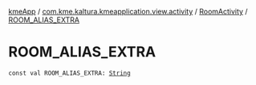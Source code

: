 [kmeApp](../../index.md) / [com.kme.kaltura.kmeapplication.view.activity](../index.md) / [RoomActivity](index.md) / [ROOM_ALIAS_EXTRA](./-r-o-o-m_-a-l-i-a-s_-e-x-t-r-a.md)

# ROOM_ALIAS_EXTRA

`const val ROOM_ALIAS_EXTRA: `[`String`](https://kotlinlang.org/api/latest/jvm/stdlib/kotlin/-string/index.html)
